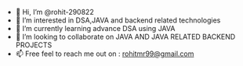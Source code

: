 - 👋 Hi, I’m @rohit-290822
- 👀 I’m interested in DSA,JAVA and backend related technologies
- 🌱 I’m currently learning advance DSA using JAVA
- 💞️ I’m looking to collaborate on JAVA AND JAVA RELATED BACKEND PROJECTS
- 📫 Free feel to reach me out on : rohitmr99@gmail.com

<!---
rohit-290822/rohit-290822 is a ✨ special ✨ repository because its `README.md` (this file) appears on your GitHub profile.
You can click the Preview link to take a look at your changes.
--->
